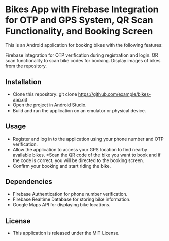 # Bikes App with Firebase Integration for OTP and GPS System, QR Scan Functionality, and Booking Screen
This is an Android application for booking bikes with the following features:

Firebase integration for OTP verification during registration and login.
QR scan functionality to scan bike codes for booking.
Display images of bikes from the repository.
## Installation
* Clone this repository: git clone https://github.com/example/bikes-app.git
* Open the project in Android Studio.
* Build and run the application on an emulator or physical device.
## Usage
* Register and log in to the application using your phone number and OTP verification.
* Allow the application to access your GPS location to find nearby available bikes.
*Scan the QR code of the bike you want to book and if the code is correct, you will be directed to the booking screen.
* Confirm your booking and start riding the bike.
## Dependencies
* Firebase Authentication for phone number verification.
* Firebase Realtime Database for storing bike information.
* Google Maps API for displaying bike locations.

## License
* This application is released under the MIT License.
